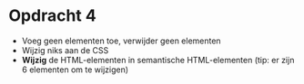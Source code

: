 # Opdracht 4

- Voeg geen elementen toe, verwijder geen elementen
- Wijzig niks aan de CSS
- **Wijzig** de HTML-elementen in semantische HTML-elementen (tip: er zijn 6 elementen om te wijzigen)
